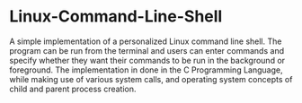 # Linux-Command-Line-Shell
A simple implementation of a personalized Linux command line shell. The program can be run from the terminal and users can enter commands and specify whether they want their commands to be run in the background or foreground. The implementation in done in the C Programming Language, while making use of various system calls, and operating system concepts of child and parent process creation.
